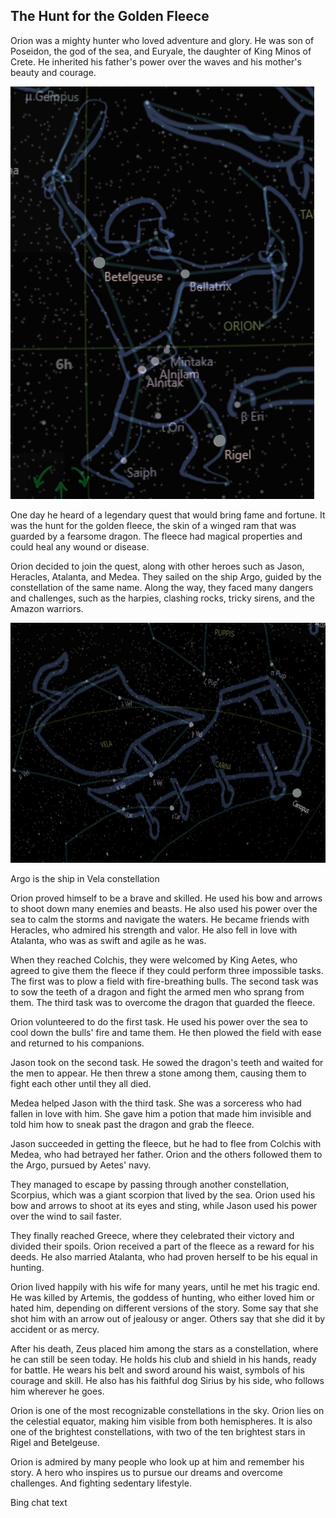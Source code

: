 ## The Hunt for the Golden Fleece

Orion was a mighty hunter who loved adventure and glory. He was son of Poseidon, the god of the sea, and Euryale, the daughter of King Minos of Crete. He inherited his father's power over the waves and his mother's beauty and courage.

![Orion](Orion.png)

One day he heard of a legendary quest that would bring fame and fortune. It was the hunt for the golden fleece, the skin of a winged ram that was guarded by a fearsome dragon. The fleece had magical properties and could heal any wound or disease.

Orion decided to join the quest, along with other heroes such as Jason, Heracles, Atalanta, and Medea. They sailed on the ship Argo, guided by the constellation of the same name. Along the way, they faced many dangers and challenges, such as the harpies, clashing rocks, tricky sirens, and the Amazon warriors.

![Argo](Argo.png)

Argo is the ship in Vela constellation

Orion proved himself to be a brave and skilled. He used his bow and arrows to shoot down many enemies and beasts. He also used his power over the sea to calm the storms and navigate the waters. He became friends with Heracles, who admired his strength and valor. He also fell in love with Atalanta, who was as swift and agile as he was.

When they reached Colchis, they were welcomed by King Aetes, who agreed to give them the fleece if they could perform three impossible tasks. The first was to plow a field with fire-breathing bulls. The second task was to sow the teeth of a dragon and fight the armed men who sprang from them. The third task was to overcome the dragon that guarded the fleece.

Orion volunteered to do the first task. He used his power over the sea to cool down the bulls' fire and tame them. He then plowed the field with ease and returned to his companions.

Jason took on the second task. He sowed the dragon's teeth and waited for the men to appear. He then threw a stone among them, causing them to fight each other until they all died.

Medea helped Jason with the third task. She was a sorceress who had fallen in love with him. She gave him a potion that made him invisible and told him how to sneak past the dragon and grab the fleece.

Jason succeeded in getting the fleece, but he had to flee from Colchis with Medea, who had betrayed her father. Orion and the others followed them to the Argo, pursued by Aetes' navy.

They managed to escape by passing through another constellation, Scorpius, which was a giant scorpion that lived by the sea. Orion used his bow and arrows to shoot at its eyes and sting, while Jason used his power over the wind to sail faster.

They finally reached Greece, where they celebrated their victory and divided their spoils. Orion received a part of the fleece as a reward for his deeds. He also married Atalanta, who had proven herself to be his equal in hunting.

Orion lived happily with his wife for many years, until he met his tragic end. He was killed by Artemis, the goddess of hunting, who either loved him or hated him, depending on different versions of the story. Some say that she shot him with an arrow out of jealousy or anger. Others say that she did it by accident or as mercy.

After his death, Zeus placed him among the stars as a constellation, where he can still be seen today. He holds his club and shield in his hands, ready for battle. He wears his belt and sword around his waist, symbols of his courage and skill. He also has his faithful dog Sirius by his side, who follows him wherever he goes.

Orion is one of the most recognizable constellations in the sky. Orion lies on the celestial equator, making him visible from both hemispheres. It is also one of the brightest constellations, with two of the ten brightest stars in Rigel and Betelgeuse.

Orion is admired by many people who look up at him and remember his story. A hero who inspires us to pursue our dreams and overcome challenges. And fighting sedentary lifestyle.


Bing chat text
